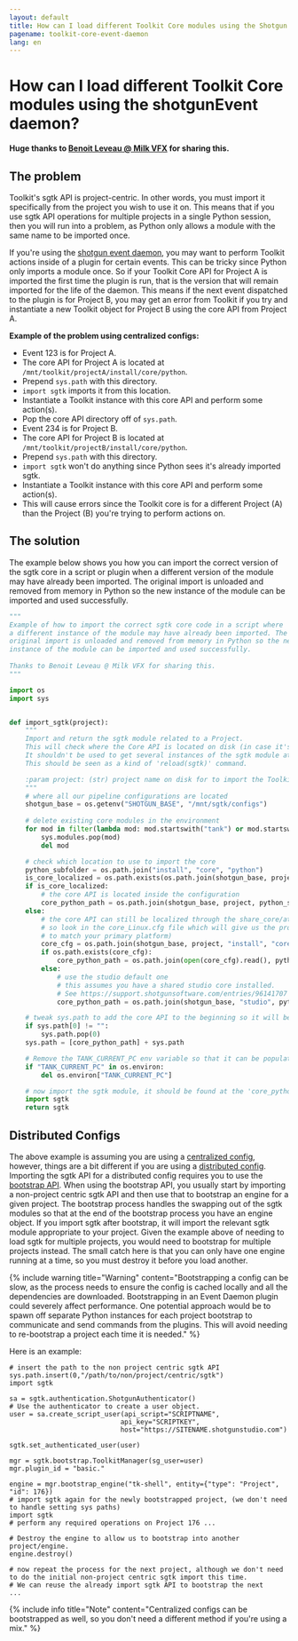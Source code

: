 ```yaml
---
layout: default
title: How can I load different Toolkit Core modules using the Shotgun Event Daemon?
pagename: toolkit-core-event-daemon
lang: en
---
```


# How can I load different Toolkit Core modules using the shotgunEvent daemon?

**Huge thanks to [Benoit Leveau @ Milk VFX](https://github.com/benoit-leveau) for sharing this.**

## The problem

Toolkit's sgtk API is project-centric. In other words, you must import it specifically from the project you wish to use it on.
This means that if you use sgtk API operations for multiple projects in a single Python session, then you will run into a problem, as Python only allows a module with the same name to be imported once.

If you're using the [shotgun event daemon](https://github.com/shotgunsoftware/shotgunEvents), you may want to perform Toolkit actions inside of a plugin for certain events. This can be tricky since Python only imports a module once. So if your Toolkit Core API for Project A is imported the first time the plugin is run, that is the version that will remain imported for the life of the daemon. This means if the next event dispatched to the plugin is for Project B, you may get an error from Toolkit if you try and instantiate a new Toolkit object for Project B using the core API from Project A.

**Example of the problem using centralized configs:**

- Event 123 is for Project A.
- The core API for Project A is located at `/mnt/toolkit/projectA/install/core/python`.
- Prepend `sys.path` with this directory.
- `import sgtk` imports it from this location.
- Instantiate a Toolkit instance with this core API and perform some action(s).
- Pop the core API directory off of `sys.path`.
- Event 234 is for Project B.
- The core API for Project B is located at `/mnt/toolkit/projectB/install/core/python`.
- Prepend `sys.path` with this directory.
- `import sgtk` won't do anything since Python sees it's already imported sgtk.
- Instantiate a Toolkit instance with this core API and perform some action(s).
- This will cause errors since the Toolkit core is for a different Project (A) than the Project (B) you're trying to perform actions on.

## The solution

The example below shows you how you can import the correct version of the sgtk core in a script or plugin when a different version of the module may have already been imported. The original import is unloaded and removed from memory in Python so the new instance of the module can be imported and used successfully.

```python
"""
Example of how to import the correct sgtk core code in a script where
a different instance of the module may have already been imported. The
original import is unloaded and removed from memory in Python so the new
instance of the module can be imported and used successfully.
    
Thanks to Benoit Leveau @ Milk VFX for sharing this.
"""

import os
import sys


def import_sgtk(project):
    """
    Import and return the sgtk module related to a Project.
    This will check where the Core API is located on disk (in case it's localized or shared).
    It shouldn't be used to get several instances of the sgtk module at different places.
    This should be seen as a kind of 'reload(sgtk)' command.

    :param project: (str) project name on disk for to import the Toolkit Core API for.
    """
    # where all our pipeline configurations are located
    shotgun_base = os.getenv("SHOTGUN_BASE", "/mnt/sgtk/configs")
    
    # delete existing core modules in the environment
    for mod in filter(lambda mod: mod.startswith("tank") or mod.startswith("sgtk"), sys.modules):
        sys.modules.pop(mod)
        del mod

    # check which location to use to import the core
    python_subfolder = os.path.join("install", "core", "python")
    is_core_localized = os.path.exists(os.path.join(shotgun_base, project, "install", "core", "_core_upgrader.py"))
    if is_core_localized:
        # the core API is located inside the configuration
        core_python_path = os.path.join(shotgun_base, project, python_subfolder)
    else:
        # the core API can still be localized through the share_core/attach_to_core commands
        # so look in the core_Linux.cfg file which will give us the proper location (modify this
        # to match your primary platform)
        core_cfg = os.path.join(shotgun_base, project, "install", "core", "core_Linux.cfg")
        if os.path.exists(core_cfg):
            core_python_path = os.path.join(open(core_cfg).read(), python_subfolder)
        else:
            # use the studio default one
            # this assumes you have a shared studio core installed.
            # See https://support.shotgunsoftware.com/entries/96141707
            core_python_path = os.path.join(shotgun_base, "studio", python_subfolder)

    # tweak sys.path to add the core API to the beginning so it will be picked up
    if sys.path[0] != "":
        sys.path.pop(0)
    sys.path = [core_python_path] + sys.path 

    # Remove the TANK_CURRENT_PC env variable so that it can be populated by the new import
    if "TANK_CURRENT_PC" in os.environ:
        del os.environ["TANK_CURRENT_PC"]

    # now import the sgtk module, it should be found at the 'core_python_path' location above
    import sgtk
    return sgtk
```

## Distributed Configs

The above example is assuming you are using a [centralized config](https://developer.shotgunsoftware.com/tk-core/initializing.html#centralized-configurations), however, things are a bit different if you are using a [distributed config](https://developer.shotgunsoftware.com/tk-core/initializing.html#distributed-configurations). Importing the sgtk API for a distributed config requires you to use the [bootstrap API](https://developer.shotgunsoftware.com/tk-core/initializing.html#bootstrap-api). When using the bootstrap API, you usually start by importing a non-project centric sgtk API and then use that to bootstrap an engine for a given project. 
The bootstrap process handles the swapping out of the sgtk modules so that at the end of the bootstrap process you have an engine object. If you import sgtk after bootstrap, it will import the relevant sgtk module appropriate to your project. Given the example above of needing to load sgtk for multiple projects, you would need to bootstrap for multiple projects instead. The small catch here is that you can only have one engine running at a time, so you must destroy it before you load another.

{% include warning title="Warning" content="Bootstrapping a config can be slow, as the process needs to ensure the config is cached locally and all the dependencies are downloaded. Bootstrapping in an Event Daemon plugin could severely affect performance. One potential approach would be to spawn off separate Python instances for each project bootstrap to communicate and send commands from the plugins. This will avoid needing to re-bootstrap a project each time it is needed." %}


 Here is an example: 

    # insert the path to the non project centric sgtk API
    sys.path.insert(0,"/path/to/non/project/centric/sgtk")
    import sgtk

    sa = sgtk.authentication.ShotgunAuthenticator()
    # Use the authenticator to create a user object.
    user = sa.create_script_user(api_script="SCRIPTNAME",
                                api_key="SCRIPTKEY",
                                host="https://SITENAME.shotgunstudio.com")

    sgtk.set_authenticated_user(user)

    mgr = sgtk.bootstrap.ToolkitManager(sg_user=user)
    mgr.plugin_id = "basic."

    engine = mgr.bootstrap_engine("tk-shell", entity={"type": "Project", "id": 176})
    # import sgtk again for the newly bootstrapped project, (we don't need to handle setting sys paths)
    import sgtk
    # perform any required operations on Project 176 ...
    
    # Destroy the engine to allow us to bootstrap into another project/engine.
    engine.destroy()

    # now repeat the process for the next project, although we don't need to do the initial non-project centric sgtk import this time.
    # We can reuse the already import sgtk API to bootstrap the next
    ...

{% include info title="Note" content="Centralized configs can be bootstrapped as well, so you don't need a different method if you're using a mix." %}